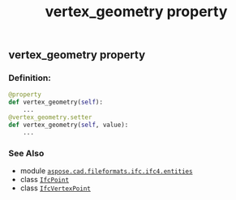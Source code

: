 ﻿---
title: vertex_geometry property
second_title: Aspose.CAD for Python via .NET API References
description: 
type: docs
weight: 60
url: /python-net/aspose.cad.fileformats.ifc.ifc4.entities/ifcvertexpoint/vertex_geometry/
is_root: false
---

## vertex_geometry property

### Definition:
```python
@property
def vertex_geometry(self):
    ...
@vertex_geometry.setter
def vertex_geometry(self, value):
    ...
```

### See Also
* module [`aspose.cad.fileformats.ifc.ifc4.entities`](../../)
* class [`IfcPoint`](/cad/python-net/aspose.cad.fileformats.ifc.ifc4.entities/ifcpoint)
* class [`IfcVertexPoint`](/cad/python-net/aspose.cad.fileformats.ifc.ifc4.entities/ifcvertexpoint)
